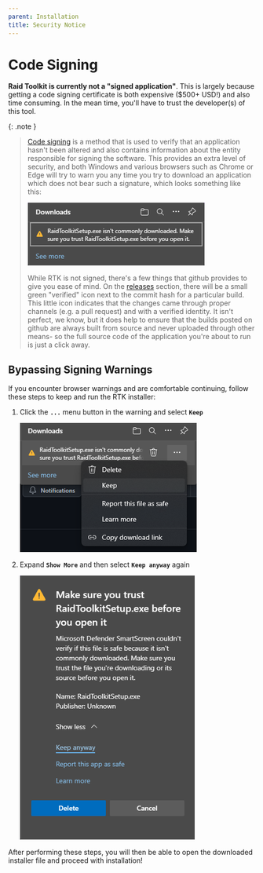 ```yaml
---
parent: Installation
title: Security Notice
---
```


# Code Signing

**Raid Toolkit is currently not a "signed application"**.  This is largely because getting a code signing certificate is both expensive ($500+ USD!) and also time consuming. In the mean time, you'll have to trust the developer(s) of this tool.

{: .note }

> [Code signing](https://en.wikipedia.org/wiki/Code_signing) is a method that is used to verify that an application hasn't been altered and also contains information about the entity responsible for signing the software. This provides an extra level of security, and both Windows and various browsers such as Chrome or Edge will try to warn you any time you try to download an application which does not bear such a signature, which looks something like this:
>
> ![](/img/TrustWarning1.png)
>
> While RTK is not signed, there's a few things that github provides to give you ease of mind. On the [releases](https://github.com/raid-toolkit/raid-toolkit-sdk/releases) section, there will be a small green "verified" icon next to the commit hash for a particular build. This little icon indicates that the changes came through proper channels (e.g. a pull request) and with a verified identity. It isn't perfect, we know, but it does help to ensure that the builds posted on github are always built from source and never uploaded through other means- so the full source code of the application you're about to run is just a click away.

## Bypassing Signing Warnings

If you encounter browser warnings and are comfortable continuing, follow these steps to keep and run the RTK installer:

1. Click the **`...`** menu button in the warning and select **`Keep`**

    ![](/img/TrustWarning2.png)

2. Expand **`Show More`** and then select **`Keep anyway`** again

    ![](/img/TrustWarning3.png)

After performing these steps, you will then be able to open the downloaded installer file and proceed with installation!